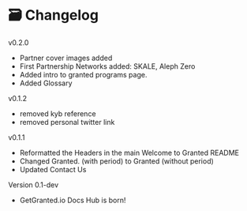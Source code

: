 # 🗃 Changelog

v0.2.0

* Partner cover images added
* First Partnership Networks added: SKALE, Aleph Zero
* Added intro to granted programs page.
* Added Glossary

v0.1.2

* removed kyb reference
* removed personal twitter link

v0.1.1

* Reformatted the Headers in the main Welcome to Granted README
* Changed Granted. (with period) to Granted (without period)
* Updated Contact Us

Version 0.1-dev

* GetGranted.io Docs Hub is born!

